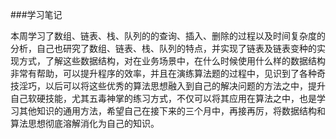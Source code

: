 ###学习笔记

本周学习了数组、链表、栈、队列的的查询、插入、删除的过程以及时间复杂度的分析，自己也研究了数组、链表、栈、队列的特点，并实现了链表及链表变种的实现方式，了解这些数据结构，对在业务场景中，在什么时候使用什么样的数据结构非常有帮助，可以提升程序的效率，并且在演练算法题的过程中，见识到了各种奇技淫巧，以后可以将这些优秀的算法思想融入到自己的解决问题的方法之中，提升自己软硬技能，尤其五毒神掌的练习方式，不仅可以将其应用在算法之中，也是学习其他知识的通用方法，希望自己在接下来的三个月中，再接再厉，将数据结构和算法思想彻底溶解消化为自己的知识。
